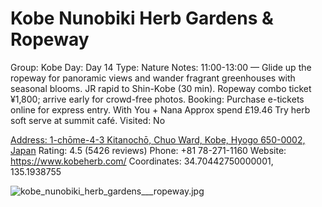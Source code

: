 # Kobe Nunobiki Herb Gardens & Ropeway

Group: Kobe
Day: Day 14
Type: Nature
Notes: 11:00-13:00 — Glide up the ropeway for panoramic views and wander fragrant greenhouses with seasonal blooms. JR rapid to Shin-Kobe (30 min). Ropeway combo ticket ¥1,800; arrive early for crowd-free photos. Booking: Purchase e-tickets online for express entry. With You + Nana Approx spend £19.46 Try herb soft serve at summit café.
Visited: No

[Address: 1-chōme-4-3 Kitanochō, Chuo Ward, Kobe, Hyogo 650-0002, Japan](https://maps.google.com/?cid=9393563791333494613)
Rating: 4.5 (5426 reviews)
Phone: +81 78-271-1160
Website: https://www.kobeherb.com/
Coordinates: 34.70442750000001, 135.1938755

![kobe_nunobiki_herb_gardens___ropeway.jpg](Kobe%20Nunobiki%20Herb%20Gardens%20-%20Ropeway%20kobenunobiki01b15e031a/kobe_nunobiki_herb_gardens___ropeway.jpg)
